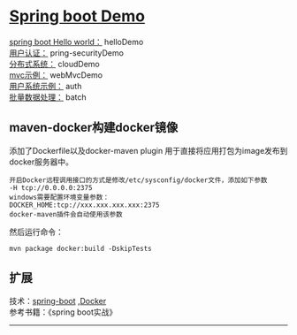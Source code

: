 # [Spring boot Demo](https://github.com/shuchun/bootExample)  

[spring boot Hello world：](https://github.com/shuchun/bootExample/tree/master/helloboot) helloDemo    
[用户认证：](https://github.com/shuchun/bootExample/tree/master/securityExample) pring-securityDemo   
[分布式系统：](https://github.com/shuchun/bootExample/tree/master/cloudDemo) cloudDemo     
[mvc示例：](https://github.com/shuchun/bootExample/tree/master/webmvcDemo) webMvcDemo      
[用户系统示例：](https://github.com/shuchun/bootExample/tree/master/auth) auth     
[批量数据处理：](https://github.com/shuchun/bootExample/tree/master/batch) batch     



## maven-docker构建docker镜像   
添加了Dockerfile以及docker-maven plugin 用于直接将应用打包为image发布到   
docker服务器中。   
```
开启Docker远程调用接口的方式是修改/etc/sysconfig/docker文件，添加如下参数  
-H tcp://0.0.0.0:2375   
windows需要配置环境变量参数：    
DOCKER_HOME:tcp://xxx.xxx.xxx.xxx:2375   
docker-maven插件会自动使用该参数
```
然后运行命令：
```
mvn package docker:build -DskipTests
```  

## 扩展   

技术：[spring-boot](http://projects.spring.io/spring-boot/)
,[Docker](http://www.oschina.net/translate/tag/docker)    
参考书籍：《spring boot实战》   

----  

